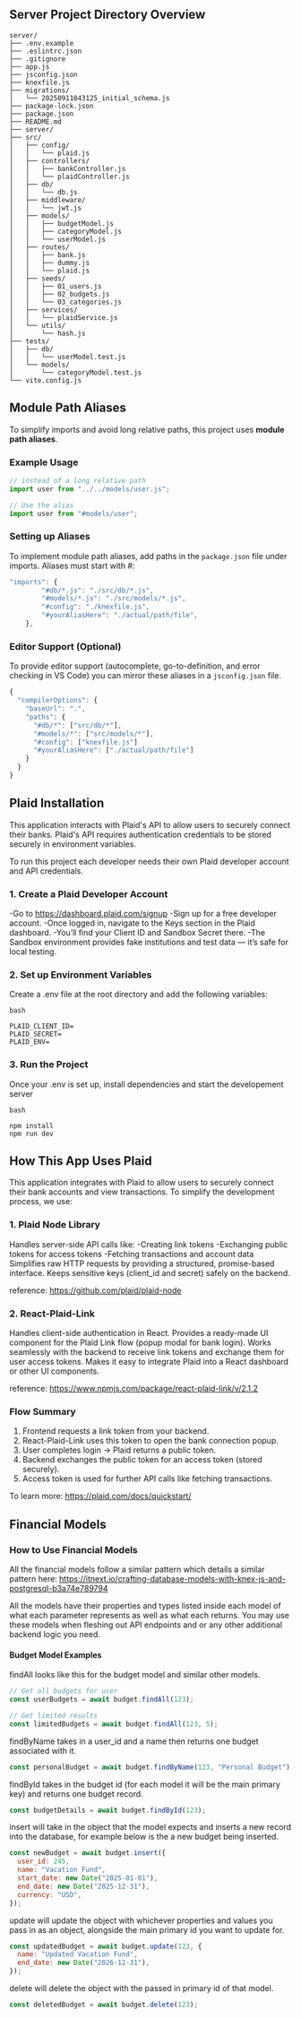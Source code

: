 ## Server Project Directory Overview

```text
server/
├── .env.example
├── .eslintrc.json
├── .gitignore
├── app.js
├── jsconfig.json
├── knexfile.js
├── migrations/
│   └── 20250911043125_initial_schema.js
├── package-lock.json
├── package.json
├── README.md
├── server/
├── src/
│   ├── config/
│   │   └── plaid.js
│   ├── controllers/
│   │   ├── bankController.js
│   │   └── plaidController.js
│   ├── db/
│   │   └── db.js
│   ├── middleware/
│   │   └── jwt.js
│   ├── models/
│   │   ├── budgetModel.js
│   │   ├── categoryModel.js
│   │   └── userModel.js
│   ├── routes/
│   │   ├── bank.js
│   │   ├── dummy.js
│   │   └── plaid.js
│   ├── seeds/
│   │   ├── 01_users.js
│   │   ├── 02_budgets.js
│   │   └── 03_categories.js
│   ├── services/
│   │   └── plaidService.js
│   └── utils/
│       └── hash.js
├── tests/
│   ├── db/
│   │   └── userModel.test.js
│   └── models/
│       └── categoryModel.test.js
└── vite.config.js
```

## Module Path Aliases

To simplify imports and avoid long relative paths, this project uses **module path aliases**.

### Example Usage

```js
// instead of a long relative path
import user from "../../models/user.js";

// Use the alias
import user from "#models/user";
```

### Setting up Aliases

To implement module path aliases, add paths in the `package.json` file under imports. Aliases must start with #:

```js
"imports": {
        "#db/*.js": "./src/db/*.js",
        "#models/*.js": "./src/models/*.js",
        "#config": "./knexfile.js",
        "#yourAliasHere": "./actual/path/file",
    },
```

### Editor Support (Optional)

To provide editor support (autocomplete, go-to-definition, and error checking in VS Code) you can mirror these aliases in a `jsconfig.json` file.

```js
{
  "compilerOptions": {
    "baseUrl": ".",
    "paths": {
      "#db/*": ["src/db/*"],
      "#models/*": ["src/models/*"],
      "#config": ["knexfile.js"]
      "#yourAliasHere": ["./actual/path/file"]
    }
  }
}
```

## Plaid Installation

This application interacts with Plaid's API to allow users to securely connect their banks. Plaid's API requires authentication credentials to be stored securely in environment variables.

To run this project each developer needs their own Plaid developer account and API credentials.

### 1. Create a Plaid Developer Account

-Go to https://dashboard.plaid.com/signup
-Sign up for a free developer account.
-Once logged in, navigate to the Keys section in the Plaid dashboard.
-You’ll find your Client ID and Sandbox Secret there.
-The Sandbox environment provides fake institutions and test data — it’s safe for local testing.

### 2. Set up Environment Variables

Create a .env file at the root directory and add the following variables:

```
bash

PLAID_CLIENT_ID=
PLAID_SECRET=
PLAID_ENV=
```

### 3. Run the Project

Once your .env is set up, install dependencies and start the developement server

```
bash

npm install
npm run dev
```

## How This App Uses Plaid

This application integrates with Plaid to allow users to securely connect their bank accounts and view transactions. To simplify the development process, we use:

### 1. Plaid Node Library

Handles server-side API calls like:
-Creating link tokens
-Exchanging public tokens for access tokens
-Fetching transactions and account data
Simplifies raw HTTP requests by providing a structured, promise-based interface.
Keeps sensitive keys (client_id and secret) safely on the backend.

reference: https://github.com/plaid/plaid-node

### 2. React-Plaid-Link

Handles client-side authentication in React.
Provides a ready-made UI component for the Plaid Link flow (popup modal for bank login).
Works seamlessly with the backend to receive link tokens and exchange them for user access tokens.
Makes it easy to integrate Plaid into a React dashboard or other UI components.

reference: https://www.npmjs.com/package/react-plaid-link/v/2.1.2

### Flow Summary

1. Frontend requests a link token from your backend.
2. React-Plaid-Link uses this token to open the bank connection popup.
3. User completes login → Plaid returns a public token.
4. Backend exchanges the public token for an access token (stored securely).
5. Access token is used for further API calls like fetching transactions.

To learn more: https://plaid.com/docs/quickstart/

## Financial Models

### How to Use Financial Models

All the financial models follow a similar pattern which details a similar pattern here:
https://itnext.io/crafting-database-models-with-knex-js-and-postgresql-b3a74e789794

All the models have their properties and types listed inside each model of what each parameter represents as well as what each returns. You may use these models when fleshing out API endpoints and or any other additional backend logic you need.

#### Budget Model Examples

findAll looks like this for the budget model and similar other models.

```javascript
// Get all budgets for user
const userBudgets = await budget.findAll(123);

// Get limited results
const limitedBudgets = await budget.findAll(123, 5);
```

findByName takes in a user_id and a name then returns one budget associated with it.

```javascript
const personalBudget = await budget.findByName(123, "Personal Budget");
```

findById takes in the budget id (for each model it will be the main primary key) and returns one budget record.

```javascript
const budgetDetails = await budget.findById(123);
```

insert will take in the object that the model expects and inserts a new record into the database, for example below is the a new budget being inserted.

```javascript
const newBudget = await budget.insert({
  user_id: 245,
  name: "Vacation Fund",
  start_date: new Date("2025-01-01"),
  end_date: new Date("2025-12-31"),
  currency: "USD",
});
```

update will update the object with whichever properties and values you pass in as an object, alongside the main primary id you want to update for.

```javascript
const updatedBudget = await budget.update(123, {
  name: "Updated Vacation Fund",
  end_date: new Date("2026-12-31"),
});
```

delete will delete the object with the passed in primary id of that model.

```javascript
const deletedBudget = await budget.delete(123);
```

